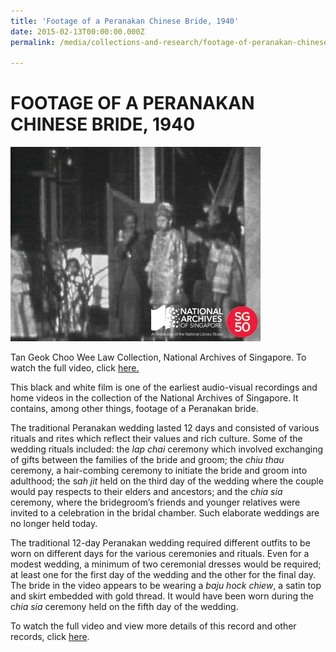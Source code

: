```yaml
---
title: 'Footage of a Peranakan Chinese Bride, 1940'
date: 2015-02-13T00:00:00.000Z
permalink: /media/collections-and-research/footage-of-peranakan-chinese-bride/

---
```



<iframe id="pxcelframe" src="//t.sharethis.com/a/t_.htm?ver=0.345.16984&amp;cid=c010#rnd=1577951894838&amp;cid=c010&amp;dmn=www.nas.gov.sg&amp;tt=t.dhj&amp;dhjLcy=71&amp;lbl=pxcel&amp;flbl=pxcel&amp;ll=d&amp;ver=0.345.16984&amp;ell=d&amp;cck=__stid&amp;pn=%2Fblogs%2Farchivistpick%2Ffootage-of-a-peranakan-chinese-bride-1940%2F&amp;qs=na&amp;rdn=www.nas.gov.sg&amp;rpn=%2Fblogs%2Farchivistpick%2F2015%2F02%2F&amp;rqs=na&amp;cc=SG&amp;cont=AS&amp;ipaddr=" style="display: none;"></iframe>

# FOOTAGE OF A PERANAKAN CHINESE BRIDE, 1940

![Tan Geok Choo Wee Law Collection, National Archives of Singapore. To watch the full video, click  here. ](/images/blogs/2015-02-13-l.jpg)

Tan Geok Choo Wee Law Collection, National Archives of Singapore. To watch the full video, click [ here. ](http://www.nas.gov.sg/archivesonline/audiovisual_records/record-details/6793a637-1164-11e3-83d5-0050568939ad)

This black and white film is one of the earliest audio-visual recordings and home videos in the collection of the National Archives of Singapore.  It contains, among other things, footage of a Peranakan bride.

The traditional Peranakan wedding lasted 12 days and consisted of various rituals and rites which reflect their values and rich culture. Some of the wedding rituals included: the *lap chai* ceremony which involved exchanging of gifts between the families of the bride and groom; the *chiu thau* ceremony, a hair-combing ceremony to initiate the bride and groom into adulthood; the s*ah jit* held on the third day of the wedding where the couple would pay respects to their elders and ancestors; and the c*hia sia* ceremony, where the bridegroom’s friends and younger relatives were invited to a celebration in the bridal chamber. Such elaborate weddings are no longer held today.

The traditional 12-day Peranakan wedding required different outfits to be worn on different days for the various ceremonies and rituals. Even for a modest wedding, a minimum of two ceremonial dresses would be required; at least one for the first day of the wedding and the other for the final day. The bride in the video appears to be wearing a *baju hock chiew*, a satin top and skirt embedded with gold thread. It would have been worn during the c*hia sia* ceremony held on the fifth day of the wedding.

To watch the full video and view more details of this record and other records, click [here](http://www.nas.gov.sg/archivesonline/audiovisual_records/record-details/6793a637-1164-11e3-83d5-0050568939ad).